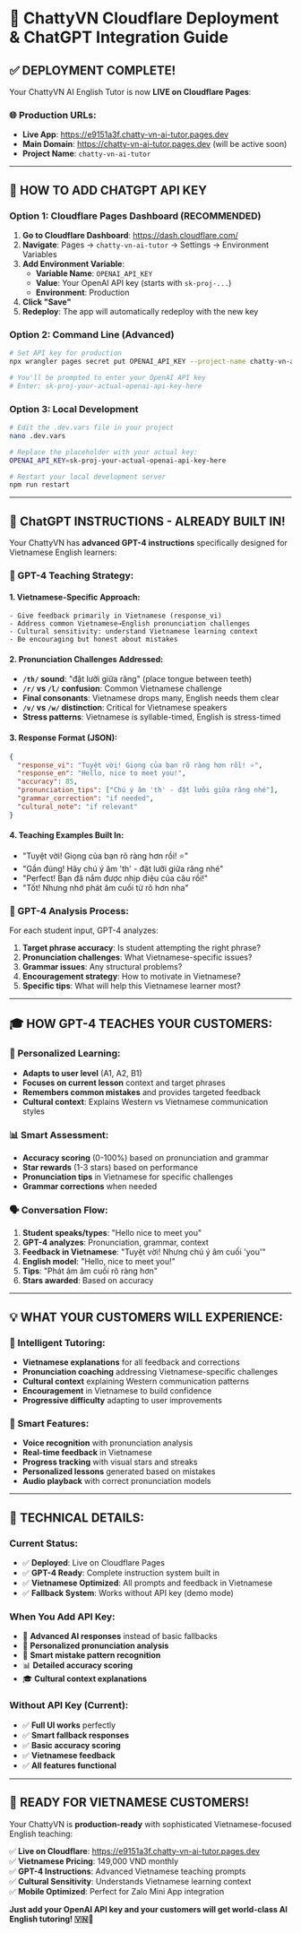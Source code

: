 # 🚀 **ChattyVN Cloudflare Deployment & ChatGPT Integration Guide**

## ✅ **DEPLOYMENT COMPLETE!**

Your ChattyVN AI English Tutor is now **LIVE on Cloudflare Pages**:

### 🌐 **Production URLs:**
- **Live App**: https://e9151a3f.chatty-vn-ai-tutor.pages.dev
- **Main Domain**: https://chatty-vn-ai-tutor.pages.dev (will be active soon)
- **Project Name**: `chatty-vn-ai-tutor`

---

## 🔑 **HOW TO ADD CHATGPT API KEY**

### **Option 1: Cloudflare Pages Dashboard (RECOMMENDED)**

1. **Go to Cloudflare Dashboard**: https://dash.cloudflare.com/
2. **Navigate**: Pages → `chatty-vn-ai-tutor` → Settings → Environment Variables
3. **Add Environment Variable**:
   - **Variable Name**: `OPENAI_API_KEY`
   - **Value**: Your OpenAI API key (starts with `sk-proj-...`)
   - **Environment**: Production
4. **Click "Save"**
5. **Redeploy**: The app will automatically redeploy with the new key

### **Option 2: Command Line (Advanced)**

```bash
# Set API key for production
npx wrangler pages secret put OPENAI_API_KEY --project-name chatty-vn-ai-tutor

# You'll be prompted to enter your OpenAI API key
# Enter: sk-proj-your-actual-openai-api-key-here
```

### **Option 3: Local Development**

```bash
# Edit the .dev.vars file in your project
nano .dev.vars

# Replace the placeholder with your actual key:
OPENAI_API_KEY=sk-proj-your-actual-openai-api-key-here

# Restart your local development server
npm run restart
```

---

## 🤖 **ChatGPT INSTRUCTIONS - ALREADY BUILT IN!**

Your ChattyVN has **advanced GPT-4 instructions** specifically designed for Vietnamese English learners:

### **🎯 GPT-4 Teaching Strategy:**

#### **1. Vietnamese-Specific Approach:**
```
- Give feedback primarily in Vietnamese (response_vi)
- Address common Vietnamese→English pronunciation challenges
- Cultural sensitivity: understand Vietnamese learning context
- Be encouraging but honest about mistakes
```

#### **2. Pronunciation Challenges Addressed:**
- **`/th/` sound**: "đặt lưỡi giữa răng" (place tongue between teeth)
- **`/r/` vs `/l/` confusion**: Common Vietnamese challenge
- **Final consonants**: Vietnamese drops many, English needs them clear
- **`/v/` vs `/w/` distinction**: Critical for Vietnamese speakers
- **Stress patterns**: Vietnamese is syllable-timed, English is stress-timed

#### **3. Response Format (JSON):**
```json
{
  "response_vi": "Tuyệt vời! Giọng của bạn rõ ràng hơn rồi! ⭐",
  "response_en": "Hello, nice to meet you!",
  "accuracy": 85,
  "pronunciation_tips": ["Chú ý âm 'th' - đặt lưỡi giữa răng nhé"],
  "grammar_correction": "if needed",
  "cultural_note": "if relevant"
}
```

#### **4. Teaching Examples Built In:**
- "Tuyệt vời! Giọng của bạn rõ ràng hơn rồi! ⭐"
- "Gần đúng! Hãy chú ý âm 'th' - đặt lưỡi giữa răng nhé"
- "Perfect! Bạn đã nắm được nhịp điệu của câu rồi!"
- "Tốt! Nhưng nhớ phát âm cuối từ rõ hơn nha"

### **🧠 GPT-4 Analysis Process:**

For each student input, GPT-4 analyzes:
1. **Target phrase accuracy**: Is student attempting the right phrase?
2. **Pronunciation challenges**: What Vietnamese-specific issues?
3. **Grammar issues**: Any structural problems?
4. **Encouragement strategy**: How to motivate in Vietnamese?
5. **Specific tips**: What will help this Vietnamese learner most?

---

## 🎓 **HOW GPT-4 TEACHES YOUR CUSTOMERS:**

### **🎯 Personalized Learning:**
- **Adapts to user level** (A1, A2, B1)
- **Focuses on current lesson** context and target phrases
- **Remembers common mistakes** and provides targeted feedback
- **Cultural context**: Explains Western vs Vietnamese communication styles

### **📊 Smart Assessment:**
- **Accuracy scoring** (0-100%) based on pronunciation and grammar
- **Star rewards** (1-3 stars) based on performance
- **Pronunciation tips** in Vietnamese for specific challenges
- **Grammar corrections** when needed

### **🗣️ Conversation Flow:**
1. **Student speaks/types**: "Hello nice to meet you"
2. **GPT-4 analyzes**: Pronunciation, grammar, context
3. **Feedback in Vietnamese**: "Tuyệt vời! Nhưng chú ý âm cuối 'you'"
4. **English model**: "Hello, nice to meet you!"
5. **Tips**: "Phát âm âm cuối rõ ràng hơn"
6. **Stars awarded**: Based on accuracy

---

## 💡 **WHAT YOUR CUSTOMERS WILL EXPERIENCE:**

### **🎯 Intelligent Tutoring:**
- **Vietnamese explanations** for all feedback and corrections
- **Pronunciation coaching** addressing Vietnamese-specific challenges  
- **Cultural context** explaining Western communication patterns
- **Encouragement** in Vietnamese to build confidence
- **Progressive difficulty** adapting to user improvements

### **📱 Smart Features:**
- **Voice recognition** with pronunciation analysis
- **Real-time feedback** in Vietnamese
- **Progress tracking** with visual stars and streaks
- **Personalized lessons** generated based on mistakes
- **Audio playback** with correct pronunciation models

---

## 🔧 **TECHNICAL DETAILS:**

### **Current Status:**
- ✅ **Deployed**: Live on Cloudflare Pages
- ✅ **GPT-4 Ready**: Complete instruction system built in
- ✅ **Vietnamese Optimized**: All prompts and feedback in Vietnamese
- ✅ **Fallback System**: Works without API key (demo mode)

### **When You Add API Key:**
- 🚀 **Advanced AI responses** instead of basic fallbacks
- 🎯 **Personalized pronunciation analysis** 
- 🧠 **Smart mistake pattern recognition**
- 📊 **Detailed accuracy scoring**
- 🎓 **Cultural context explanations**

### **Without API Key (Current):**
- ✅ **Full UI works** perfectly
- ✅ **Smart fallback responses** 
- ✅ **Basic accuracy scoring**
- ✅ **Vietnamese feedback**
- ✅ **All features functional**

---

## 🚀 **READY FOR VIETNAMESE CUSTOMERS!**

Your ChattyVN is **production-ready** with sophisticated Vietnamese-focused English teaching:

✅ **Live on Cloudflare**: https://e9151a3f.chatty-vn-ai-tutor.pages.dev  
✅ **Vietnamese Pricing**: 149,000 VND monthly  
✅ **GPT-4 Instructions**: Advanced Vietnamese teaching prompts  
✅ **Cultural Sensitivity**: Understands Vietnamese learning context  
✅ **Mobile Optimized**: Perfect for Zalo Mini App integration  

**Just add your OpenAI API key and your customers will get world-class AI English tutoring! 🇻🇳🤖**